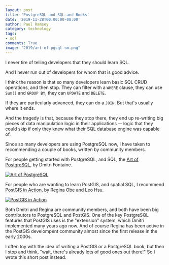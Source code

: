 ```yaml
---
layout: post
title: 'PostgreSQL and SQL and Books'
date: '2019-11-28T00:00:00-08:00'
author: Paul Ramsey
category: technology
tags:
- sql
comments: True
image: "2019/art-of-pgsql-sm.png"
---
```


I never tire of telling developers that they should learn SQL. 

And I never run out of developers for whom that is good advice.

I think the reason is that so many developers learn basic SQL CRUD operations, and then stop. They can filter with a `WHERE` clause, they can use `Sum()` and `GROUP BY`, they can `UPDATE` and `DELETE`.

If they are particularly advanced, they can do a `JOIN`. But that's usually where it ends.

And the tragedy is that, because they stop there, they end up re-writing big pieces of data manipulation logic in their applications -- logic that they could skip if only they knew what their SQL database engine was capable of.

Since so many developers are using PostgreSQL now, I have taken to recommending a couple of books, written by community members. 

For people getting started with PostgreSQL, and SQL, the [Art of PostgreSQL](https://cleverelephant--theartofpostgresql.thrivecart.com/full-edition/), by Dmitri Fontaine. 

<a href="https://cleverelephant--theartofpostgresql.thrivecart.com/full-edition/"><img src="{{ site.images }}/2019/art-of-pgsql-lg.png" alt="Art of PostgreSQL" /></a>

For people who are wanting to learn PostGIS, and spatial SQL, I recommend [PostGIS in Action](https://www.manning.com/books/postgis-in-action-third-edition), by Regina Obe and Leo Hsu.

<a href="https://www.manning.com/books/postgis-in-action-third-edition"><img src="{{ site.images }}/2019/obe.png" alt="PostGIS in Action" /></a>

Both Dmitri and Regina are community members, and both have been big contributors to PostgreSQL and PostGIS. One of the key PostgreSQL features that PostGIS uses is the "extension" system, which Dmitri implemented many years ago now. And of course Regina has been active in the PostGIS develompent community almost since the first release in the early 2000s.

I often toy with the idea of writing a PostGIS or a PostgreSQL book, but then I stop and think, "wait, there's already lots of good ones out there!" So I wrote this short post instead.

